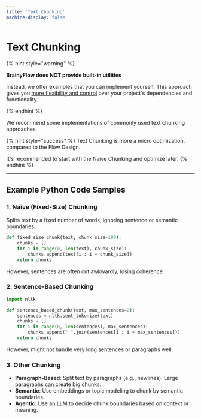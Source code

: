 ```yaml
---
title: 'Text Chunking'
machine-display: false
---
```


# Text Chunking

{% hint style="warning" %}

**BrainyFlow does NOT provide built-in utilities**

Instead, we offer examples that you can implement yourself. This approach gives you [more flexibility and control](./index.md#why-not-built-in) over your project's dependencies and functionality.

{% endhint %}

We recommend some implementations of commonly used text chunking approaches.

{% hint style="success" %}
Text Chunking is more a micro optimization, compared to the Flow Design.

It's recommended to start with the Naive Chunking and optimize later.
{% endhint %}

---

## Example Python Code Samples

### 1. Naive (Fixed-Size) Chunking

Splits text by a fixed number of words, ignoring sentence or semantic boundaries.

```python
def fixed_size_chunk(text, chunk_size=100):
    chunks = []
    for i in range(0, len(text), chunk_size):
        chunks.append(text[i : i + chunk_size])
    return chunks
```

However, sentences are often cut awkwardly, losing coherence.

### 2. Sentence-Based Chunking

```python
import nltk

def sentence_based_chunk(text, max_sentences=2):
    sentences = nltk.sent_tokenize(text)
    chunks = []
    for i in range(0, len(sentences), max_sentences):
        chunks.append(" ".join(sentences[i : i + max_sentences]))
    return chunks
```

However, might not handle very long sentences or paragraphs well.

### 3. Other Chunking

- **Paragraph-Based**: Split text by paragraphs (e.g., newlines). Large paragraphs can create big chunks.
- **Semantic**: Use embeddings or topic modeling to chunk by semantic boundaries.
- **Agentic**: Use an LLM to decide chunk boundaries based on context or meaning.
